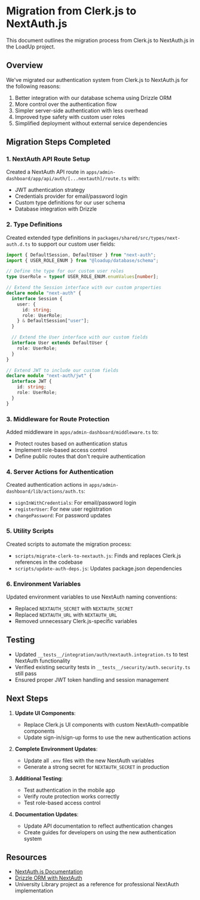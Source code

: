 # Migration from Clerk.js to NextAuth.js

This document outlines the migration process from Clerk.js to NextAuth.js in the LoadUp project.

## Overview

We've migrated our authentication system from Clerk.js to NextAuth.js for the following reasons:

1. Better integration with our database schema using Drizzle ORM
2. More control over the authentication flow
3. Simpler server-side authentication with less overhead
4. Improved type safety with custom user roles
5. Simplified deployment without external service dependencies

## Migration Steps Completed

### 1. NextAuth API Route Setup

Created a NextAuth API route in `apps/admin-dashboard/app/api/auth/[...nextauth]/route.ts` with:

- JWT authentication strategy
- Credentials provider for email/password login
- Custom type definitions for our user schema
- Database integration with Drizzle

### 2. Type Definitions

Created extended type definitions in `packages/shared/src/types/next-auth.d.ts` to support our custom user fields:

```typescript
import { DefaultSession, DefaultUser } from "next-auth";
import { USER_ROLE_ENUM } from "@loadup/database/schema";

// Define the type for our custom user roles
type UserRole = typeof USER_ROLE_ENUM.enumValues[number];

// Extend the Session interface with our custom properties
declare module "next-auth" {
  interface Session {
    user: {
      id: string;
      role: UserRole;
    } & DefaultSession["user"];
  }

  // Extend the User interface with our custom fields
  interface User extends DefaultUser {
    role: UserRole;
  }
}

// Extend JWT to include our custom fields
declare module "next-auth/jwt" {
  interface JWT {
    id: string;
    role: UserRole;
  }
}
```

### 3. Middleware for Route Protection

Added middleware in `apps/admin-dashboard/middleware.ts` to:

- Protect routes based on authentication status
- Implement role-based access control
- Define public routes that don't require authentication

### 4. Server Actions for Authentication

Created authentication actions in `apps/admin-dashboard/lib/actions/auth.ts`:

- `signInWithCredentials`: For email/password login
- `registerUser`: For new user registration
- `changePassword`: For password updates

### 5. Utility Scripts

Created scripts to automate the migration process:

- `scripts/migrate-clerk-to-nextauth.js`: Finds and replaces Clerk.js references in the codebase
- `scripts/update-auth-deps.js`: Updates package.json dependencies

### 6. Environment Variables

Updated environment variables to use NextAuth naming conventions:

- Replaced `NEXTAUTH_SECRET` with `NEXTAUTH_SECRET`
- Replaced `NEXTAUTH_URL` with `NEXTAUTH_URL`
- Removed unnecessary Clerk.js-specific variables

## Testing

- Updated `__tests__/integration/auth/nextauth.integration.ts` to test NextAuth functionality
- Verified existing security tests in `__tests__/security/auth.security.ts` still pass
- Ensured proper JWT token handling and session management

## Next Steps

1. **Update UI Components**:
   - Replace Clerk.js UI components with custom NextAuth-compatible components
   - Update sign-in/sign-up forms to use the new authentication actions

2. **Complete Environment Updates**:
   - Update all `.env` files with the new NextAuth variables
   - Generate a strong secret for `NEXTAUTH_SECRET` in production

3. **Additional Testing**:
   - Test authentication in the mobile app
   - Verify route protection works correctly
   - Test role-based access control

4. **Documentation Updates**:
   - Update API documentation to reflect authentication changes
   - Create guides for developers on using the new authentication system

## Resources

- [NextAuth.js Documentation](https://next-auth.js.org/)
- [Drizzle ORM with NextAuth](https://authjs.dev/reference/adapter/drizzle)
- University Library project as a reference for professional NextAuth implementation 